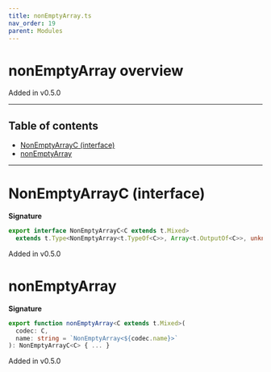 ```yaml
---
title: nonEmptyArray.ts
nav_order: 19
parent: Modules
---
```


# nonEmptyArray overview

Added in v0.5.0

---

<h2 class="text-delta">Table of contents</h2>

- [NonEmptyArrayC (interface)](#nonemptyarrayc-interface)
- [nonEmptyArray](#nonemptyarray)

---

# NonEmptyArrayC (interface)

**Signature**

```ts
export interface NonEmptyArrayC<C extends t.Mixed>
  extends t.Type<NonEmptyArray<t.TypeOf<C>>, Array<t.OutputOf<C>>, unknown> {}
```

Added in v0.5.0

# nonEmptyArray

**Signature**

```ts
export function nonEmptyArray<C extends t.Mixed>(
  codec: C,
  name: string = `NonEmptyArray<${codec.name}>`
): NonEmptyArrayC<C> { ... }
```

Added in v0.5.0

